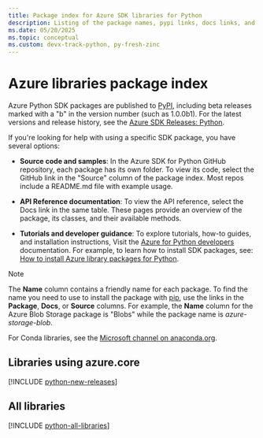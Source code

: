 ```yaml
---
title: Package index for Azure SDK libraries for Python
description: Listing of the package names, pypi links, docs links, and source code links for all libraries in the Azure SDK for Python.
ms.date: 05/20/2025
ms.topic: conceptual
ms.custom: devx-track-python, py-fresh-zinc
---
```


# Azure libraries package index

Azure Python SDK packages are published to [PyPI](https://pypi.org/), including beta releases marked with a "b" in the version number (such as 1.0.0b1). For the latest versions and release history, see the [Azure SDK Releases: Python](https://azure.github.io/azure-sdk/policies_releases.html#python).

If you're looking for help with using a specific SDK package, you have several options:

* **Source code and samples**: In the Azure SDK for Python GitHub repository, each package has its own folder. To view its code, select the GitHub link in the "Source" column of the package index. Most repos include a README.md file with example usage.

* **API Reference documentation**: To view the API reference, select the Docs link in the same table. These pages provide an overview of the package, its classes, and their available methods.

* **Tutorials and developer guidance**: To explore tutorials, how-to guides, and installation instructions, Visit the [Azure for Python developers](index.yml) documentation. For example, to learn how to install SDK packages, see: [How to install Azure library packages for Python](./azure-sdk-install.md).

> [!NOTE]
> The **Name** column contains a friendly name for each package. To find the name you need to use to install the package with [pip](https://pip.pypa.io/en/stable/), use the links in the **Package**, **Docs**, or **Source** columns. For example, the **Name** column for the Azure Blob Storage package is "Blobs" while the package name is *azure-storage-blob*.
>
> For Conda libraries, see the [Microsoft channel on anaconda.org](https://anaconda.org/microsoft/repo).

## Libraries using azure.core

[!INCLUDE [python-new-releases](../../includes/python-new.md)]

## All libraries

[!INCLUDE [python-all-libraries](../../includes/python-all.md)]
